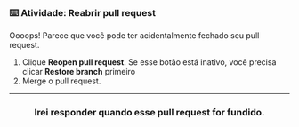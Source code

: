 ### :keyboard: Atividade: Reabrir pull request

Oooops! Parece que você pode ter acidentalmente fechado seu pull request.

1. Clique **Reopen pull request**. Se esse botão está inativo, você precisa clicar **Restore branch** primeiro
1. Merge o pull request.

<hr>
<h3 align="center">Irei responder quando esse pull request for fundido.</h3>
